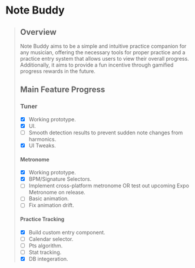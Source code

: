 # Note Buddy

> ## Overview
>
> Note Buddy aims to be a simple and intuitive practice companion for any musician, offering the necessary tools for proper practice and a practice entry system that allows users to view their overall progress. Additionally, it aims to provide a fun incentive through gamified progress rewards in the future.
>
> ## Main Feature Progress
>
> ### Tuner
>
> - [x] Working prototype.
> - [x] UI.
> - [ ] Smooth detection results to prevent sudden note changes from harmonics.
> - [x] UI Tweaks.
>
> #### Metronome
>
> - [x] Working prototype.
> - [x] BPM/Signature Selectors.
> - [ ] Implement cross-platform metronome OR test out upcoming Expo Metronome on release.
> - [ ] Basic animation.
> - [ ] Fix animation drift.
>
> #### Practice Tracking
>
> - [x] Build custom entry component.
> - [ ] Calendar selector.
> - [ ] Pts algorithm.
> - [ ] Stat tracking.
> - [x] DB integeration.
